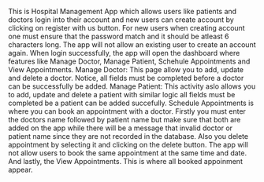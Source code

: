 This is Hospital Management App which allows users like patients and doctors login into their account and new users can create account by clicking on register with us button.
For new users when creating account one must ensure that the password match and it should be atleast 6 characters long. The app will not allow an existing user to create an account again.
When login successfully, the app will open the dashboard where features like Manage Doctor, Manage Patient, Schehule Appointments and View Appointments.
Manage Doctor: This page allow you to add, update and delete a doctor. Notice, all fields must be completed before a doctor can be successfully be added.
Manage Patient: This activity aslo allows you to add, update and delete a patient with similar logic all fields must be completed be a patient can be added succefully.
Schedule Appointments is where you can book an appointment with a doctor. Firstly you must enter the doctors name followed by patient name but make sure that both are added on the app while 
there will be a message that invalid doctor or patient name since they are not recorded in the database.
Also you delete appointment by selecting it and clicking on the delete button. The app will not allow users to book the same appointment at the same time and date.
And lastly, the View Appointments. This is where all booked appoinment appear. 
